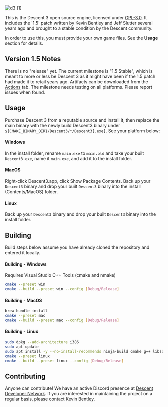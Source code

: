 ![d3 (1)](https://github.com/DescentDevelopers/Descent3/assets/47716344/82ba0911-ee32-4565-84ee-b432c215ab95)

This is the Descent 3 open source engine, licensed under [GPL-3.0](https://github.com/DescentDevelopers/Descent3?tab=GPL-3.0-1-ov-file). It includes the '1.5' patch written by Kevin Bentley and Jeff Slutter several years ago and brought to a stable condition by the Descent community.

In order to use this, you must provide your own game files. See the **Usage** section for details.

## Version 1.5 Notes
There is no "release" yet. The current milestone is "1.5 Stable", which is meant to more or less be Descent 3 as it might have been if the 1.5 patch had made it to retail years ago. Artifacts can be downloaded from the [Actions](https://github.com/DescentDevelopers/Descent3/actions) tab.
The milestone needs testing on all platforms. Please report issues when found.

## Usage
Purchase Descent 3 from a reputable source and install it, then replace the main binary with the newly build Descent3 binary under `${CMAKE_BINARY_DIR}/Descent3/*/Descent3[.exe]`.
See your platform below:

#### Windows
In the install folder, rename `main.exe` to `main.old` and take your built `Descent3.exe`, name it `main.exe`, and add it to the install folder.

#### MacOS
Right-click Descent3.app, click Show Package Contents. Back up your `Descent3` binary and drop your built `Descent3` binary into the install (Contents/MacOS) folder.

#### Linux
Back up your `Descent3` binary and drop your built `Descent3` binary into the install folder.

## Building
Build steps below assume you have already cloned the repository and entered it locally.

#### Building - Windows
Requires Visual Studio C++ Tools (cmake and nmake)
```sh
cmake --preset win
cmake --build --preset win --config [Debug/Release]
```

#### Building - MacOS
```sh
brew bundle install
cmake --preset mac
cmake --build --preset mac --config [Debug/Release]
```

#### Building - Linux
```sh
sudo dpkg --add-architecture i386
sudo apt update
sudo apt install -y --no-install-recommends ninja-build cmake g++ libsdl1.2-dev libsdl-image1.2-dev libncurses-dev libxext6:i386
cmake --preset linux
cmake --build --preset linux --config [Debug/Release]
```

## Contributing
Anyone can contribute! We have an active Discord presence at [Descent Developer Network](https://discord.gg/GNy5CUQ). If you are interested in maintaining the project on a regular basis, please contact Kevin Bentley.

